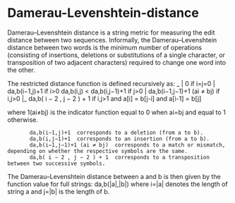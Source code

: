 # Damerau-Levenshtein-distance
Damerau–Levenshtein distance is a string metric for measuring the edit distance between two sequences. Informally, the Damerau–Levenshtein distance between two words is the minimum number of operations (consisting of insertions, deletions or substitutions of a single character, or transposition of two adjacent characters) required to change one word into the other. 

The restricted distance function is defined recursively as:
                       _
                      |  0                            if i=j=0
                      |  da,b(i−1,j)+1                if i>0
           da,b(i,j) <   da,b(i,j−1)+1                if j>0
                      |  da,b(i−1,j−1)+1 (ai ≠ bj)    if i,j>0
                      |_ da,b( i − 2 , j − 2 ) + 1    if i,j>1 and a[i] = b[j-i] and a[i-1] = b[j]

where 1(ai≠bj) is the indicator function equal to 0 when ai=bj and equal to 1 otherwise. 

           da,b(i−1,j)+1  corresponds to a deletion (from a to b).
           da,b(i,j−1)+1  corresponds to an insertion (from a to b).
           da,b(i−1,j−1)+1 (ai ≠ bj)  corresponds to a match or mismatch, depending on whether the respective symbols are the same.
           da,b( i − 2 , j − 2 ) + 1  corresponds to a transposition between two successive symbols.

The Damerau–Levenshtein distance between a and b is then given by the function value for full strings: da,b(|a|,|b|) where i=|a| denotes the length of string a and j=|b| is the length of b. 
